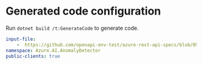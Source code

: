 # Generated code configuration

Run `dotnet build /t:GenerateCode` to generate code.

``` yaml
input-file:
    -  https://github.com/openapi-env-test/azure-rest-api-specs/blob/09c37e6e5231e40b47f90b5f1304e775e081d0b0/specification/cognitiveservices/data-plane/AnomalyDetector/preview/v1.0/AnomalyDetector.json
namespace: Azure.AI.AnomalyDetector
public-clients: true
```
